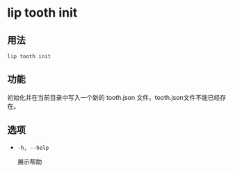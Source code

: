# lip tooth init

## 用法

```shell
lip tooth init
```

## 功能

初始化并在当前目录中写入一个新的 tooth.json 文件。tooth.json文件不能已经存在。

## 选项

- `-h, --help`

  展示帮助
